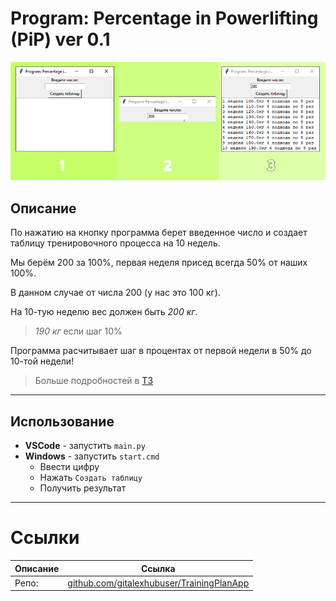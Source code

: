 # Program: Percentage in Powerlifting (PiP) ver 0.1

![](Img/Pic1.png)

## Описание

По нажатию на кнопку программа берет введенное число и создает таблицу тренировочного процесса на 10 недель.

Мы берём 200 за 100%, первая неделя присед всегда 50% от наших 100%.

В данном случае от числа 200 (у нас это 100 кг).

На 10-тую неделю вес должен быть *200 кг*.
> *190 кг* если шаг 10%

Программа расчитывает шаг в процентах от первой недели в 50% до 10-той недели!

> Больше подробностей в [ТЗ](Program_Percentage_in_Powerlifting_PiP_ver_0_1.pdf)

---

## Использование
- **VSCode** - запустить `main.py`
- **Windows** - запустить `start.cmd`
    - Ввести цифру
    - Нажать `Создать таблицу`
    - Получить результат

---

# Ссылки
| Описание | Ссылка |
| ------ | ------ |
Репо: | [github.com/gitalexhubuser/TrainingPlanApp](https://github.com/gitalexhubuser/TrainingPlanApp)

